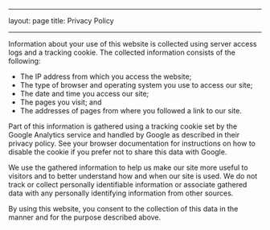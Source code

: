 <!--
 Licensed to the Apache Software Foundation (ASF) under one or more
 contributor license agreements.  See the NOTICE file distributed with
 this work for additional information regarding copyright ownership.
 The ASF licenses this file to You under the Apache License, Version 2.0
 (the "License"); you may not use this file except in compliance with
 the License.  You may obtain a copy of the License at

     http://www.apache.org/licenses/LICENSE-2.0

 Unless required by applicable law or agreed to in writing, software
 distributed under the License is distributed on an "AS IS" BASIS,
 WITHOUT WARRANTIES OR CONDITIONS OF ANY KIND, either express or implied.
 See the License for the specific language governing permissions and
 limitations under the License.
-->
---
layout: page
title: Privacy Policy



---
Information about your use of this website is collected using server access
logs and a tracking cookie. The collected information consists of the
following:

* The IP address from which you access the website;
* The type of browser and operating system you use to access our site;
* The date and time you access our site;
* The pages you visit; and
* The addresses of pages from where you followed a link to our site.

Part of this information is gathered using a tracking cookie set by the
Google Analytics service and handled by Google as described in their
privacy policy. See your browser documentation for instructions on how to
disable the cookie if you prefer not to share this data with Google.

We use the gathered information to help us make our site more useful to
visitors and to better understand how and when our site is used. We do not
track or collect personally identifiable information or associate gathered
data with any personally identifying information from other sources.

By using this website, you consent to the collection of this data in the
manner and for the purpose described above.
